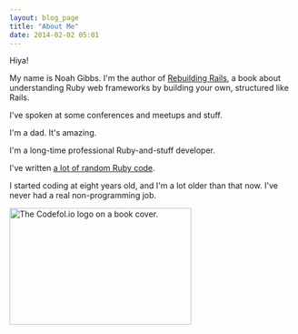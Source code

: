 ```yaml
---
layout: blog_page
title: "About Me"
date: 2014-02-02 05:01
---
```


Hiya!

My name is Noah Gibbs.  I'm the author of <a
href="http://rebuilding-rails.com">Rebuilding Rails</a>, a book about
understanding Ruby web frameworks by building your own, structured
like Rails.

I've spoken at some conferences and meetups and stuff.

I'm a dad.  It's amazing.

I'm a long-time professional Ruby-and-stuff developer.

I've written <a href="http://github.com/noahgibbs/">a lot of random
Ruby code</a>.

I started coding at eight years old, and I'm a lot older than that
now.  I've never had a real non-programming job.

<img src="/images/codefolio_book_transparent_320_205.png" width="320" height="205" alt="The Codefol.io logo on a book cover."> </img>
